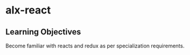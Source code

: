 # alx-react

## Learning Objectives
Become familiar with reacts and redux as per specialization requirements.
